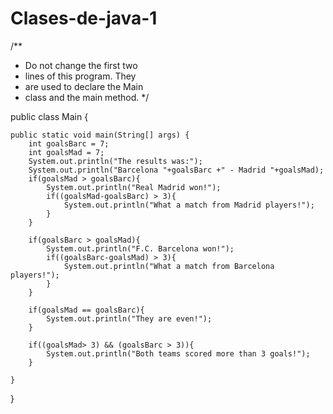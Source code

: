 # Clases-de-java-1
/**
 * Do not change the first two 
 * lines of this program. They
 * are used to declare the Main
 * class and the main method. 
 */

public class Main {

	public static void main(String[] args) {
		int goalsBarc = 7;
		int goalsMad = 7;
		System.out.println("The results was:");
		System.out.println("Barcelona "+goalsBarc +" - Madrid "+goalsMad);
		if(goalsMad > goalsBarc){
		    System.out.println("Real Madrid won!");
		    if((goalsMad-goalsBarc) > 3){
		        System.out.println("What a match from Madrid players!");
	    	}
		}
		
		if(goalsBarc > goalsMad){
		    System.out.println("F.C. Barcelona won!");
		    if((goalsBarc-goalsMad) > 3){
		        System.out.println("What a match from Barcelona players!");
	    	}
		}
		
		if(goalsMad == goalsBarc){
		    System.out.println("They are even!");
		}
		
		if((goalsMad> 3) && (goalsBarc > 3)){
		    System.out.println("Both teams scored more than 3 goals!");
		}
		
	}
}
